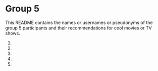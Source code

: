 # Group 5

This README contains the names or usernames or pseudonyms of the group 5 participants and their recommendations for cool movies or TV shows.

1.  
2.  
3.  
4.  
5.  
 
